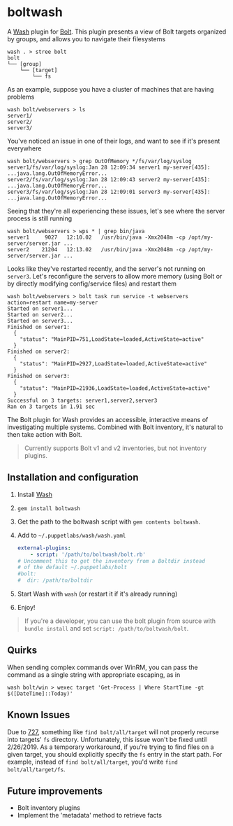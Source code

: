 # boltwash

A [Wash](https://puppetlabs.github.io/wash/) plugin for [Bolt](https://puppetlabs.github.io/bolt/). This plugin presents a view of Bolt targets organized by groups, and allows you to navigate their filesystems
```
wash . > stree bolt
bolt
└── [group]
    └── [target]
        └── fs
```

As an example, suppose you have a cluster of machines that are having problems
```
wash bolt/webservers > ls
server1/
server2/
server3/
```
You've noticed an issue in one of their logs, and want to see if it's present everywhere
```
wash bolt/webservers > grep OutOfMemory */fs/var/log/syslog
server1/fs/var/log/syslog:Jan 28 12:09:34 server1 my-server[435]: ...java.lang.OutOfMemoryError...
server2/fs/var/log/syslog:Jan 28 12:09:43 server2 my-server[435]: ...java.lang.OutOfMemoryError...
server3/fs/var/log/syslog:Jan 28 12:09:01 server3 my-server[435]: ...java.lang.OutOfMemoryError...
```
Seeing that they're all experiencing these issues, let's see where the server process is still running
```
wash bolt/webservers > wps * | grep bin/java
server1     9027   12:10.02   /usr/bin/java -Xmx2048m -cp /opt/my-server/server.jar ...
server2    21204   12:13.02   /usr/bin/java -Xmx2048m -cp /opt/my-server/server.jar ...
```
Looks like they've restarted recently, and the server's not running on `server3`. Let's reconfigure the servers to allow more memory (using Bolt or by directly modifying config/service files) and restart them
```
wash bolt/webservers > bolt task run service -t webservers action=restart name=my-server
Started on server1...
Started on server2...
Started on server3...
Finished on server1:
  {
    "status": "MainPID=751,LoadState=loaded,ActiveState=active"
  }
Finished on server2:
  {
    "status": "MainPID=2927,LoadState=loaded,ActiveState=active"
  }
Finished on server3:
  {
    "status": "MainPID=21936,LoadState=loaded,ActiveState=active"
  }
Successful on 3 targets: server1,server2,server3
Ran on 3 targets in 1.91 sec
```

The Bolt plugin for Wash provides an accessible, interactive means of investigating multiple systems. Combined with Bolt inventory, it's natural to then take action with Bolt.

> Currently supports Bolt v1 and v2 inventories, but not inventory plugins.

## Installation and configuration

1. Install [Wash](https://puppetlabs.github.io/wash/getting_started)
1. `gem install boltwash`
1. Get the path to the boltwash script with `gem contents boltwash`.
1. Add to `~/.puppetlabs/wash/wash.yaml`

    ```yaml
    external-plugins:
        - script: '/path/to/boltwash/bolt.rb'
    # Uncomment this to get the inventory from a Boltdir instead
    # of the default ~/.puppetlabs/bolt
    #bolt:
    #  dir: /path/to/boltdir
    ```
1. Start Wash with `wash` (or restart it if it's already running)
1. Enjoy!

> If you're a developer, you can use the bolt plugin from source with `bundle install` and set `script: /path/to/boltwash/bolt`.

## Quirks

When sending complex commands over WinRM, you can pass the command as a single string with appropriate escaping, as in
```
wash bolt/win > wexec target 'Get-Process | Where StartTime -gt $([DateTime]::Today)'
```

## Known Issues

Due to [727](https://github.com/puppetlabs/wash/issues/727), something like `find bolt/all/target` will not properly recurse into targets' `fs` directory. Unfortunately, this issue won't be fixed until 2/26/2019. As a temporary workaround, if you're trying to find files on a given target, you should explicitly specify the `fs` entry in the start path. For example, instead of `find bolt/all/target`, you'd write `find bolt/all/target/fs`.

## Future improvements

* Bolt inventory plugins
* Implement the 'metadata' method to retrieve facts
